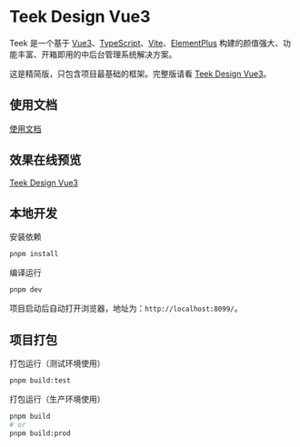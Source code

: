 # Teek Design Vue3

Teek 是一个基于 [Vue3](https://github.com/vuejs/core)、[TypeScript](https://www.typescriptlang.org/)、[Vite](https://github.com/vitejs/vite)、[ElementPlus](https://element-plus.org/zh-CN) 构建的颜值强大、功能丰富、开箱即用的中后台管理系统解决方案。

这是精简版，只包含项目最基础的框架。完整版请看 [Teek Design Vue3](https://github.com/Kele-Bingtang/teek-design-vue3)。

## 使用文档

[使用文档](https://vue3-design-docs.teek.top/)

## 效果在线预览

[Teek Design Vue3](https://vue3-design.teek.top/)

## 本地开发

安装依赖

```sh
pnpm install
```

编译运行

```sh
pnpm dev
```

项目启动后自动打开浏览器，地址为：`http://localhost:8099/`。

## 项目打包

打包运行（测试环境使用）

```sh
pnpm build:test
```

打包运行（生产环境使用）

```sh
pnpm build
# or
pnpm build:prod
```
